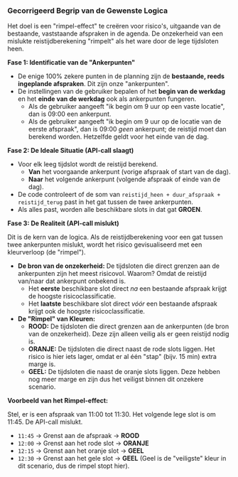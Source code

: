 ### **Gecorrigeerd Begrip van de Gewenste Logica**

Het doel is een "rimpel-effect" te creëren voor risico's, uitgaande van de bestaande, vaststaande afspraken in de agenda. De onzekerheid van een mislukte reistijdberekening "rimpelt" als het ware door de lege tijdsloten heen.

**Fase 1: Identificatie van de "Ankerpunten"**

*   De enige 100% zekere punten in de planning zijn de **bestaande, reeds ingeplande afspraken**. Dit zijn onze "ankerpunten".
*   De instellingen van de gebruiker bepalen of het **begin van de werkdag** en het **einde van de werkdag** ook als ankerpunten fungeren.
    *   Als de gebruiker aangeeft "ik begin om 9 uur op een vaste locatie", dan is 09:00 een ankerpunt.
    *   Als de gebruiker aangeeft "ik begin om 9 uur op de locatie van de eerste afspraak", dan is 09:00 *geen* ankerpunt; de reistijd moet dan berekend worden. Hetzelfde geldt voor het einde van de dag.

**Fase 2: De Ideale Situatie (API-call slaagt)**

*   Voor elk leeg tijdslot wordt de reistijd berekend.
    *   **Van** het voorgaande ankerpunt (vorige afspraak of start van de dag).
    *   **Naar** het volgende ankerpunt (volgende afspraak of einde van de dag).
*   De code controleert of de som van `reistijd_heen + duur_afspraak + reistijd_terug` past in het gat tussen de twee ankerpunten.
*   Als alles past, worden alle beschikbare slots in dat gat **GROEN**.

**Fase 3: De Realiteit (API-call mislukt)**

Dit is de kern van de logica. Als de reistijdberekening voor een gat tussen twee ankerpunten mislukt, wordt het risico gevisualiseerd met een kleurverloop (de "rimpel").

*   **De bron van de onzekerheid:** De tijdsloten die direct grenzen aan de ankerpunten zijn het meest risicovol. Waarom? Omdat de reistijd van/naar dat ankerpunt onbekend is.
    *   Het **eerste** beschikbare slot direct *na* een bestaande afspraak krijgt de hoogste risicoclassificatie.
    *   Het **laatste** beschikbare slot direct *vóór* een bestaande afspraak krijgt ook de hoogste risicoclassificatie.
*   **De "Rimpel" van Kleuren:**
    *   **ROOD:** De tijdsloten die direct grenzen aan de ankerpunten (de bron van de onzekerheid). Deze zijn alleen veilig als er geen reistijd nodig is.
    *   **ORANJE:** De tijdsloten die direct naast de rode slots liggen. Het risico is hier iets lager, omdat er al één "stap" (bijv. 15 min) extra marge is.
    *   **GEEL:** De tijdsloten die naast de oranje slots liggen. Deze hebben nog meer marge en zijn dus het veiligst binnen dit onzekere scenario.

**Voorbeeld van het Rimpel-effect:**

Stel, er is een afspraak van 11:00 tot 11:30. Het volgende lege slot is om 11:45. De API-call mislukt.

*   `11:45` -> Grenst aan de afspraak -> **ROOD**
*   `12:00` -> Grenst aan het rode slot -> **ORANJE**
*   `12:15` -> Grenst aan het oranje slot -> **GEEL**
*   `12:30` -> Grenst aan het gele slot -> **GEEL** (Geel is de "veiligste" kleur in dit scenario, dus de rimpel stopt hier).
